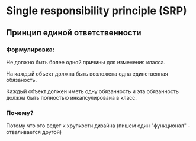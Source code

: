 # Single responsibility principle (SRP)

## Принцип единой ответственности

### Формулировка:

Не должно быть более одной причины для изменения класса.

На каждый объект должна быть возложена одна единственная обязаность.

Каждый объект должен иметь одну обязанность и эта обязанность должна быть полностью инкапсулирована в класс.

### Почему?

Потому что это ведет к хрупкости дизайна (пишем один "функционал" - отваливается другой)
